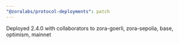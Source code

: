 ```yaml
---
"@zoralabs/protocol-deployments": patch
---
```


Deployed 2.4.0 with collaborators to zora-goerli, zora-sepolia, base, optimism, mainnet
